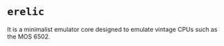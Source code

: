 # `erelic`

It is a minimalist emulator core designed to emulate vintage CPUs such as the MOS 6502.

